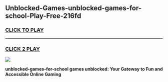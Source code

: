 
## Unblocked-Games-unblocked-games-for-school-Play-Free-216fd
<h3>
<a href="https://premium76.site?title=unblocked-games-for-school&ref=19M">CLICK TO PLAY</a></h3>
<hr>

<h3>
<a href="https://premium76.site?title=unblocked-games-for-school&ref=19M">CLICK 2 PLAY</a>
  
</h3>

<a href="https://premium76.site?title=unblocked-games-for-school&ref=19M"><img src="https://clearcache.store/games.png"></a>


**unblocked-games-for-school games unblocked: Your Gateway to Fun and Accessible Online Gaming**
